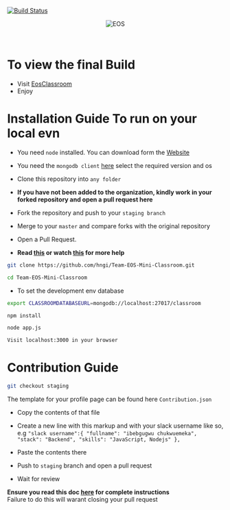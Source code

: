
[![Build Status](https://travis-ci.org/Emex4gman/Team-EOS-Mini-Classroom.svg?branch=master)](https://travis-ci.org/Emex4gman/Team-EOS-Mini-Classroom)

<div align="center">

![EOS](https://res.cloudinary.com/ibefx/image/upload/v1569326155/eso2_ojj7hj.png)

<br>

</div>

# To view the final Build
- Visit [EosClassroom](https://eosminiclassroom.herokuapp.com/)
- Enjoy

# Installation Guide To run on your local evn 

- You  need `node` installed. You can download form the [Website](https://nodejs.org/en/)
- You need the `mongodb client` [here](https://www.mongodb.com/download-center/compass) select the required version and os
- Clone this repository into `any folder`  <br>

- **If you have not been added to the organization, kindly work in your forked repository and open a pull request here** <br>
- Fork the repository and push to your `staging branch`
- Merge to your `master` and compare forks with the original repository
- Open a Pull Request.
- **Read [this](https://help.github.com/en/articles/creating-a-pull-request-from-a-fork) or watch [this](https://www.youtube.com/watch?v=G1I3HF4YWEw) for more help**

```bash
git clone https://github.com/hngi/Team-EOS-Mini-Classroom.git
```

```bash
cd Team-EOS-Mini-Classroom
```

- To set the development env database
```bash
export CLASSROOMDATABASEURL=mongodb://localhost:27017/classroom
```

```bash
npm install
```

```bash
node app.js
```

```bash
Visit localhost:3000 in your browser
```

# Contribution Guide

```bash
git checkout staging
```

The template for your profile page can be found here
`Contribution.json`

- Copy the contents of that file
- Create a new line with this markup and with your slack username like so, e.g
`
"slack username":{
        "fullname": "ibebgugwu chukwuemeka",
        "stack": "Backend",
        "skills": "JavaScript, Nodejs"
    },
    `
    
- Paste the contents there
- Push to `staging` branch and open a pull request
- Wait for review

**Ensure you read this doc [here](https://docs.google.com/document/d/1TxZqGLsut4ZVJEP6xF-DZGq3goaHfQ2phF-1I3YbrNc/edit?usp=sharing) for complete instructions** <br>
Failure to do this will warant closing your pull request

